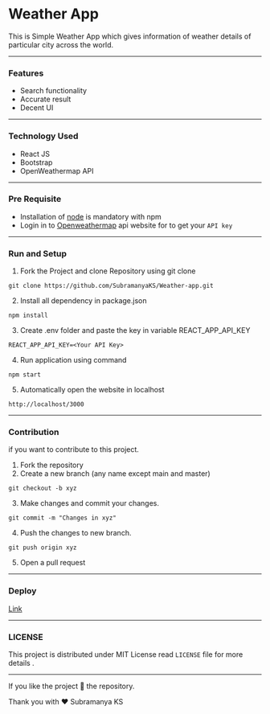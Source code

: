 # Weather App


This is Simple Weather App which gives information of weather details of particular city across the world.

---
### Features

* Search functionality
* Accurate result
* Decent UI
---
### Technology Used

* React JS 
* Bootstrap
* OpenWeathermap API

---
### Pre Requisite
* Installation of [node](https://nodejs.org/en/) is mandatory with npm 
* Login in to [Openweathermap](https://openweathermap.org/api) api website for to get your `API key`

---
### Run and Setup

1. Fork the Project and clone Repository using git clone

```
git clone https://github.com/SubramanyaKS/Weather-app.git
```

2.  Install all dependency in package.json

```
npm install
```
3.  Create .env folder and paste the key in variable REACT_APP_API_KEY

```
REACT_APP_API_KEY=<Your API Key>
```

4.  Run application using command

```
npm start
```

5. Automatically open the website in localhost

```
http://localhost/3000
```
---

### Contribution

if you want to contribute to this project. 

1. Fork the repository
2. Create a new branch (any name except main and master)
```
git checkout -b xyz
```
3. Make changes and commit your changes.
```
git commit -m "Changes in xyz"
```
4. Push the changes to new branch.
```
git push origin xyz
```
5. Open a pull request

---
### Deploy

[Link](https://subramanyaks.github.io/Weather-app/)


---

<!--Licence-->
### LICENSE

This project is distributed under MIT License read `LICENSE` file for more details .

---

If you like the project 🌟 the repository.

Thank you with ❤ Subramanya KS
